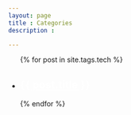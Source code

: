 ```yaml
---
layout: page
title : Categories
description :

---
```


<ul class="post-list">

  {% for post in site.tags.tech %}
    <li style="display:list-item">
      <h2>
        <a class="post-link" style="color:white" href="{{ post.url | prepend: site.baseurl }}">{{ post.title }}</a>
      </h2>
    </li>
  {% endfor %}
</ul>
